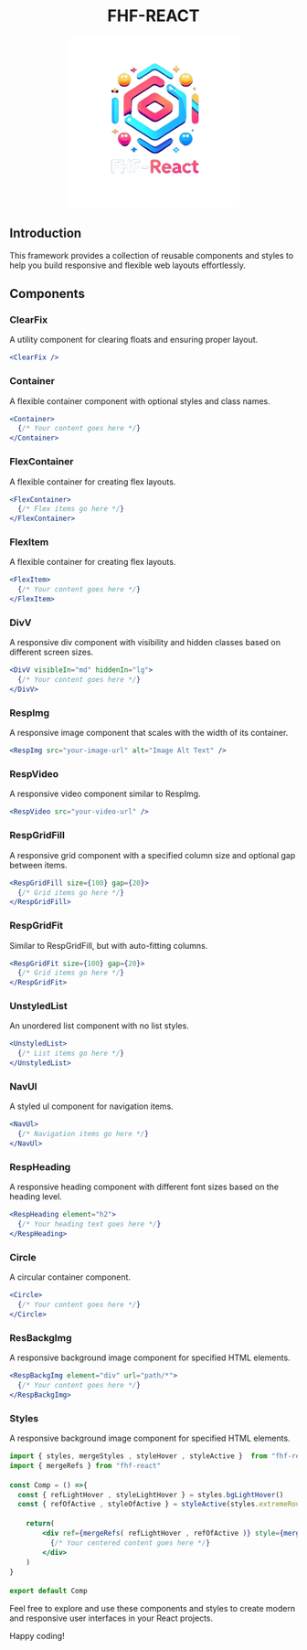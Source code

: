 <h1 style="text-align:center">FHF-REACT</h1>

<p align="center">
  <img width="300" src="https://raw.githubusercontent.com/80mahd08/fhf-react/main/logo.png" />
</p>

## Introduction

 This framework provides a collection of reusable components and styles to help you build responsive and flexible web layouts effortlessly.

## Components

### ClearFix

A utility component for clearing floats and ensuring proper layout.

```jsx
<ClearFix />
```

### Container

A flexible container component with optional styles and class names.

```jsx
<Container>
  {/* Your content goes here */}
</Container>
```

### FlexContainer

A flexible container for creating flex layouts.

```jsx
<FlexContainer>
  {/* Flex items go here */}
</FlexContainer>
```

### FlexItem

A flexible container for creating flex layouts.

```jsx
<FlexItem>
  {/* Your content goes here */}
</FlexItem>
```

### DivV

A responsive div component with visibility and hidden classes based on different screen sizes.

```jsx
<DivV visibleIn="md" hiddenIn="lg">
  {/* Your content goes here */}
</DivV>
```

### RespImg

A responsive image component that scales with the width of its container.

```jsx
<RespImg src="your-image-url" alt="Image Alt Text" />
```

### RespVideo

A responsive video component similar to RespImg.

```jsx
<RespVideo src="your-video-url" />
```

### RespGridFill

A responsive grid component with a specified column size and optional gap between items.

```jsx
<RespGridFill size={100} gap={20}>
  {/* Grid items go here */}
</RespGridFill>
```

### RespGridFit

Similar to RespGridFill, but with auto-fitting columns.

```jsx
<RespGridFit size={100} gap={20}>
  {/* Grid items go here */}
</RespGridFit>
```

### UnstyledList

An unordered list component with no list styles.

```jsx
<UnstyledList>
  {/* List items go here */}
</UnstyledList>
```

### NavUl

A styled ul component for navigation items.

```jsx
<NavUl>
  {/* Navigation items go here */}
</NavUl>
```

### RespHeading

A responsive heading component with different font sizes based on the heading level.

```jsx
<RespHeading element="h2">
  {/* Your heading text goes here */}
</RespHeading>
```

### Circle

A circular container component.

```jsx
<Circle>
  {/* Your content goes here */}
</Circle>
```

### ResBackgImg

A responsive background image component for specified HTML elements.

```jsx
<RespBackgImg element="div" url="path/*">
  {/* Your content goes here */}
</RespBackgImg>
```

### Styles

A responsive background image component for specified HTML elements.

```jsx
import { styles, mergeStyles , styleHover , styleActive }  from "fhf-react/styles";
import { mergeRefs } from "fhf-react"

const Comp = () =>{
  const { refLightHover , styleLightHover } = styles.bgLightHover()
  const { refOfActive , styleOfActive } = styleActive(styles.extremeRounded , styles.bg("green"))

    return(
        <div ref={mergeRefs( refLightHover , refOfActive )} style={mergeStyles( styles.centerPosition , styles.fitContentHW , styleLightHover , styleOfActive )}>
          {/* Your centered content goes here */}
        </div>
    )
}

export default Comp
```
Feel free to explore and use these components and styles to create modern and responsive user interfaces in your React projects.

Happy coding!
